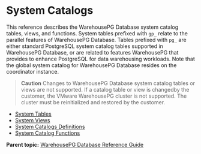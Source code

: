 # System Catalogs 

This reference describes the WarehousePG Database system catalog tables, views, and functions. System tables prefixed with `gp_` relate to the parallel features of WarehousePG Database. Tables prefixed with `pg_` are either standard PostgreSQL system catalog tables supported in WarehousePG Database, or are related to features WarehousePG that provides to enhance PostgreSQL for data warehousing workloads. Note that the global system catalog for WarehousePG Database resides on the coordinator instance.

> **Caution** Changes to WarehousePG Database system catalog tables or views are not supported. If a catalog table or view is changedby the customer, the VMware WarehousePG cluster is not supported. The cluster must be reinitialized and restored by the customer.

-   [System Tables](catalog_ref-tables.html)
-   [System Views](catalog_ref-views.html)
-   [System Catalogs Definitions](catalog_ref-html.html)
-   [System Catalog Functions](catalog_ref-functions.html)

**Parent topic:** [WarehousePG Database Reference Guide](../ref_guide.html)


